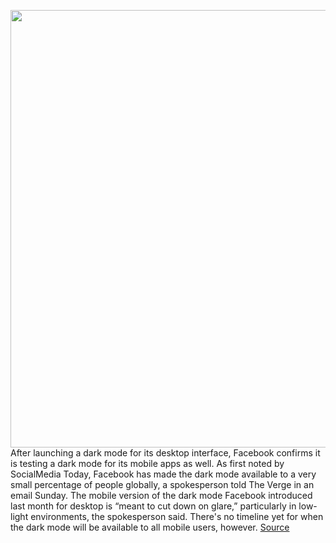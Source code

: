 <img src='https://cdn.vox-cdn.com/thumbor/53a2Nj-6iXjs-i0pWN58LwXFbkA=/0x0:2040x1360/1200x800/filters:focal(857x517:1183x843)/cdn.vox-cdn.com/uploads/chorus_image/image/66992490/jbareham_180405_1777_facebook_0003.0.jpg' width='700px' /><br/>
After launching a dark mode for its desktop interface, Facebook confirms it is testing a dark mode for its mobile apps as well. As first noted by SocialMedia Today, Facebook has made the dark mode available to a very small percentage of people globally, a spokesperson told The Verge in an email Sunday. The mobile version of the dark mode Facebook introduced last month for desktop is “meant to cut down on glare,” particularly in low-light environments, the spokesperson said. There's no timeline yet for when the dark mode will be available to all mobile users, however.
<a href='https://www.theverge.com/2020/6/28/21305946/facebook-dark-mode-mobile-ios'> Source <a/>
